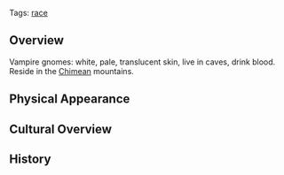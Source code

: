 Tags: [race](Races)

## Overview

Vampire gnomes: white, pale, translucent skin, live in caves, drink blood. Reside in the [Chimean](Chimea) mountains.

## Physical Appearance



## Cultural Overview



## History


